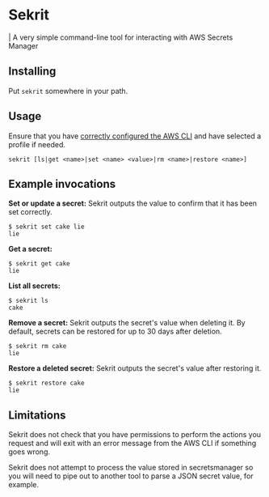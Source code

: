 # Sekrit

| A very simple command-line tool for interacting with AWS Secrets Manager

## Installing

Put `sekrit` somewhere in your path.

## Usage

Ensure that you have [correctly configured the AWS CLI](https://docs.aws.amazon.com/cli/latest/userguide/cli-chap-configure.html) and have selected a profile if needed.

```console
sekrit [ls|get <name>|set <name> <value>|rm <name>|restore <name>]
```

## Example invocations

**Set or update a secret:** Sekrit outputs the value to confirm that it has been set correctly.

```console
$ sekrit set cake lie
lie
```

**Get a secret:**

```console
$ sekrit get cake
lie
```

**List all secrets:**

```console
$ sekrit ls
cake
```

**Remove a secret:** Sekrit outputs the secret's value when deleting it. By default, secrets can be restored for up to 30 days after deletion.

```console
$ sekrit rm cake
lie
```

**Restore a deleted secret:** Sekrit outputs the secret's value after restoring it.

```console
$ sekrit restore cake
lie
```

## Limitations

Sekrit does not check that you have permissions to perform the actions you request and will exit with an error message from the AWS CLI if something goes wrong.

Sekrit does not attempt to process the value stored in secretsmanager so you will need to pipe out to another tool to parse a JSON secret value, for example.
